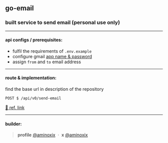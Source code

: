## go-email

### built service to send email (personal use only)

---

#### api configs / prerequisites:

- fulfil the requirements of `.env.example`
- configure gmail [app name & password](https://myaccount.google.com/apppasswords)
- assign `from` and `to` email address

---

#### route & implementation:

find the base url in description of the repository

```
POST $ /api/v0/send-email
```

[🔗 ref. link](https://github.com/aminoxix/portfolio-v1/blob/main/src/server/api/externals/send-email.ts)

---

#### builder:

> **profile** <a href="https://aminoxix.vercel.app" target="_blank" rel="noopener">@aminoxix</a> &nbsp;&middot;&nbsp; **x** <a href="https://twitter.com/aminoxix" target="_blank" rel="noopener">@aminoxix</a>

